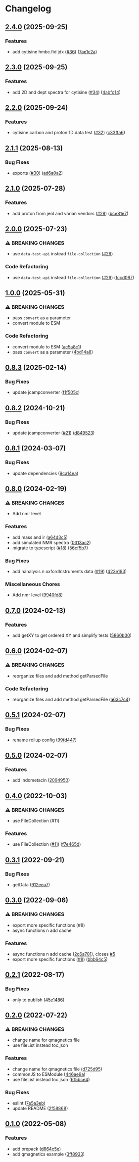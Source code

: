 # Changelog

## [2.4.0](https://github.com/cheminfo/jcamp-data-test/compare/v2.3.0...v2.4.0) (2025-09-25)


### Features

* add cytisine hmbc.fid.jdx ([#36](https://github.com/cheminfo/jcamp-data-test/issues/36)) ([7ae1c2a](https://github.com/cheminfo/jcamp-data-test/commit/7ae1c2ad10d3abe30ff67e4575b2277c66ca5410))

## [2.3.0](https://github.com/cheminfo/jcamp-data-test/compare/v2.2.0...v2.3.0) (2025-09-25)


### Features

* add 2D and dept spectra for cytisine ([#34](https://github.com/cheminfo/jcamp-data-test/issues/34)) ([4abfd14](https://github.com/cheminfo/jcamp-data-test/commit/4abfd14159a0b448556133e7b4752cf4fadec65c))

## [2.2.0](https://github.com/cheminfo/jcamp-data-test/compare/v2.1.1...v2.2.0) (2025-09-24)


### Features

* cytisine carbon and proton 1D data test ([#32](https://github.com/cheminfo/jcamp-data-test/issues/32)) ([c33ffa6](https://github.com/cheminfo/jcamp-data-test/commit/c33ffa6ae1cae7ca10f08659a0406389d531f367))

## [2.1.1](https://github.com/cheminfo/jcamp-data-test/compare/v2.1.0...v2.1.1) (2025-08-13)


### Bug Fixes

* exports ([#30](https://github.com/cheminfo/jcamp-data-test/issues/30)) ([ad6a0a2](https://github.com/cheminfo/jcamp-data-test/commit/ad6a0a2dcca976ae7a11653eb3794a6e0e5a4482))

## [2.1.0](https://github.com/cheminfo/jcamp-data-test/compare/v2.0.0...v2.1.0) (2025-07-28)


### Features

* add proton from jeol and varian vendors ([#28](https://github.com/cheminfo/jcamp-data-test/issues/28)) ([bce81e7](https://github.com/cheminfo/jcamp-data-test/commit/bce81e78036b5b0d948fa9eebb4de39a7f7483f2))

## [2.0.0](https://github.com/cheminfo/jcamp-data-test/compare/v1.0.0...v2.0.0) (2025-07-23)


### ⚠ BREAKING CHANGES

* use `data-test-api` instead `file-collection` ([#26](https://github.com/cheminfo/jcamp-data-test/issues/26))

### Code Refactoring

* use `data-test-api` instead `file-collection` ([#26](https://github.com/cheminfo/jcamp-data-test/issues/26)) ([fccd097](https://github.com/cheminfo/jcamp-data-test/commit/fccd09719c1a590498e73b36b42f4bce14c9bb92))

## [1.0.0](https://github.com/cheminfo/jcamp-data-test/compare/v0.8.3...v1.0.0) (2025-05-31)


### ⚠ BREAKING CHANGES

* pass `convert` as a parameter
* convert module to ESM

### Code Refactoring

* convert module to ESM ([ac5a8c1](https://github.com/cheminfo/jcamp-data-test/commit/ac5a8c1833fa33c21e7d02eb7ad339de54f76429))
* pass `convert` as a parameter ([4bd14a8](https://github.com/cheminfo/jcamp-data-test/commit/4bd14a8d89ff03b23ad3e9e5d257e29b337d340c))

## [0.8.3](https://github.com/cheminfo/jcamp-data-test/compare/v0.8.2...v0.8.3) (2025-02-14)


### Bug Fixes

* update jcampconverter ([f1f505c](https://github.com/cheminfo/jcamp-data-test/commit/f1f505c189fa76af19bb9658be27f78ad1e1ab69))

## [0.8.2](https://github.com/cheminfo/jcamp-data-test/compare/v0.8.1...v0.8.2) (2024-10-21)


### Bug Fixes

* update jcampconverter ([#21](https://github.com/cheminfo/jcamp-data-test/issues/21)) ([d849523](https://github.com/cheminfo/jcamp-data-test/commit/d8495237bb0eb572c98eb4e43fe190d076f03e77))

## [0.8.1](https://github.com/cheminfo/jcamp-data-test/compare/v0.8.0...v0.8.1) (2024-03-07)


### Bug Fixes

* update dependencies ([9ca14ea](https://github.com/cheminfo/jcamp-data-test/commit/9ca14ea32a281e86f63572b49a961a51277a559d))

## [0.8.0](https://github.com/cheminfo/jcamp-data-test/compare/v0.7.0...v0.8.0) (2024-02-19)


### ⚠ BREAKING CHANGES

* Add nmr level

### Features

* add mass and ir ([a64d3c5](https://github.com/cheminfo/jcamp-data-test/commit/a64d3c515d32be188282218e06cabf37f5b91a4a))
* add simulated NMR spectra ([0313ac2](https://github.com/cheminfo/jcamp-data-test/commit/0313ac23cfe3f1c94539ef60121a636ce9c90e15))
* migrate to typescript ([#18](https://github.com/cheminfo/jcamp-data-test/issues/18)) ([56cf5b7](https://github.com/cheminfo/jcamp-data-test/commit/56cf5b7e9b673865c63989f9a259630310feb7c0))


### Bug Fixes

* add nanalysis n oxfordInstruments data ([#19](https://github.com/cheminfo/jcamp-data-test/issues/19)) ([423e193](https://github.com/cheminfo/jcamp-data-test/commit/423e193e3a64ade8a899153a17782e1ae980c2e4))


### Miscellaneous Chores

* Add nmr level ([9940fd8](https://github.com/cheminfo/jcamp-data-test/commit/9940fd8fd7459532076394c2929e54f92754e9dc))

## [0.7.0](https://github.com/cheminfo/jcamp-data-test/compare/v0.6.0...v0.7.0) (2024-02-13)


### Features

* add getXY to get ordered XY and simplify tests ([5860b30](https://github.com/cheminfo/jcamp-data-test/commit/5860b300cb19afc86023eeaa249261de90701fdf))

## [0.6.0](https://github.com/cheminfo/jcamp-data-test/compare/v0.5.1...v0.6.0) (2024-02-07)


### ⚠ BREAKING CHANGES

* reorganize files and add method getParsedFile

### Code Refactoring

* reorganize files and add method getParsedFile ([a63c7c4](https://github.com/cheminfo/jcamp-data-test/commit/a63c7c4182c52084baa5e747b154ae7d7b7a1fc8))

## [0.5.1](https://github.com/cheminfo/jcamp-data-test/compare/v0.5.0...v0.5.1) (2024-02-07)


### Bug Fixes

* rename rollup config ([99fd447](https://github.com/cheminfo/jcamp-data-test/commit/99fd447956fedad599c00c6e1749806dcfe27bab))

## [0.5.0](https://github.com/cheminfo/jcamp-data-test/compare/v0.4.0...v0.5.0) (2024-02-07)


### Features

* add indometacin ([2094950](https://github.com/cheminfo/jcamp-data-test/commit/2094950e0cb4438fdd2bba322408178e65fda79f))

## [0.4.0](https://github.com/cheminfo/jcamp-data-test/compare/v0.3.1...v0.4.0) (2022-10-03)


### ⚠ BREAKING CHANGES

* use FileCollection (#11)

### Features

* use FileCollection ([#11](https://github.com/cheminfo/jcamp-data-test/issues/11)) ([f7e465d](https://github.com/cheminfo/jcamp-data-test/commit/f7e465d9b528c0c40a19d444527271aaa1668218))

## [0.3.1](https://github.com/cheminfo/jcamp-data-test/compare/v0.3.0...v0.3.1) (2022-09-21)


### Bug Fixes

* getData ([912eea7](https://github.com/cheminfo/jcamp-data-test/commit/912eea782905cfb69e415641948da9a9b8e35ae8))

## [0.3.0](https://github.com/cheminfo/jcamp-data-test/compare/v0.2.1...v0.3.0) (2022-09-06)


### ⚠ BREAKING CHANGES

* export more specific functions (#8)
* async functions n add cache

### Features

* async functions n add cache ([2c6a701](https://github.com/cheminfo/jcamp-data-test/commit/2c6a701ee9fca5ac4285c6ce238b54747b5d1980)), closes [#5](https://github.com/cheminfo/jcamp-data-test/issues/5)
* export more specific functions ([#8](https://github.com/cheminfo/jcamp-data-test/issues/8)) ([bbb64c5](https://github.com/cheminfo/jcamp-data-test/commit/bbb64c5cfb9e50899b1b236cb47ea75ef8a5f1a6))

## [0.2.1](https://github.com/cheminfo/jcamp-data-test/compare/v0.2.0...v0.2.1) (2022-08-17)


### Bug Fixes

* only to publish ([45e1486](https://github.com/cheminfo/jcamp-data-test/commit/45e14868d6d75e8e3d82ea7bc553cf85aa9cccaf))

## [0.2.0](https://github.com/cheminfo/jcamp-data-test/compare/v0.1.0...v0.2.0) (2022-07-22)


### ⚠ BREAKING CHANGES

* change name for qmagnetics file
* use fileList instead toc.json

### Features

* change name for qmagnetics file ([d725d95](https://github.com/cheminfo/jcamp-data-test/commit/d725d956c7d9585a0f7ac80293ea2ab9bd2f4fb3))
* commonJS to ESModule ([446ae9a](https://github.com/cheminfo/jcamp-data-test/commit/446ae9ae345e33d5d575ddec1708ccbf8e0a121e))
* use fileList instead toc.json ([6f5bce4](https://github.com/cheminfo/jcamp-data-test/commit/6f5bce4ee5feea6f5e714b4213a8f925c242bcc3))


### Bug Fixes

* eslint ([7e5a3eb](https://github.com/cheminfo/jcamp-data-test/commit/7e5a3eb7f361eea1b1de47b69f6ee80c01d4681a))
* update README ([2f58868](https://github.com/cheminfo/jcamp-data-test/commit/2f58868943fdbda1558f74f3a7c2bff1295368d0))

## [0.1.0](https://github.com/cheminfo/jcamp-data-test/compare/v0.0.5...v0.1.0) (2022-05-08)


### Features

* add prepack ([d664c5e](https://github.com/cheminfo/jcamp-data-test/commit/d664c5e7e1d0344a7fa4ccf007a7d6ad7c406ec9))
* add qmagnetics example ([3ff8933](https://github.com/cheminfo/jcamp-data-test/commit/3ff89335e7780785af7d5dbaec089d8b702b7074))
